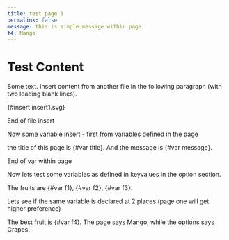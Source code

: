 ```yaml
---
title: test page 1
permalink: false
message: this is simple message within page
f4: Mango
---
```


# Test Content

Some text. Insert content from another file in the following paragraph (with two leading blank lines).

{#insert insert1.svg}

End of file insert

Now some variable insert - first from variables defined in the page

the title of this page is {#var title}. And the message is {#var message}.

End of var within page

Now lets test some variables as defined in keyvalues in the option section.

The fruits are {#var f1}, {#var f2}, {#var f3}.

Lets see if the same variable is declared at 2 places (page one will get higher preference)

The best fruit is {#var f4}. The page says Mango, while the options says Grapes.
